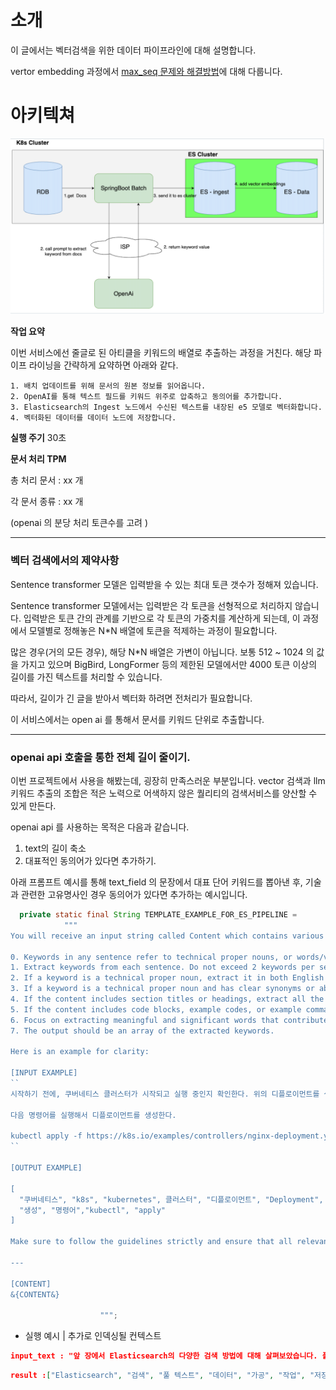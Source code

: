 

# 소개

이 글에서는 벡터검색을 위한 데이터 파이프라인에 대해 설명합니다.

vertor embedding 과정에서 [max_seq 문제와 해결방법](#벡터-검색에서의-제약사항)에 대해 다룹니다.

# 아키텍쳐
![vector_pipeilne.png](images%2Fvector_pipeilne.png)


**작업 요약**

이번 서비스에선 줄글로 된 아티클을 키워드의 배열로 추출하는 과정을 거친다.
해당 파이프 라이닝을 간략하게 요약하면 아래와 같다.

```
1. 배치 업데이트를 위해 문서의 원본 정보를 읽어옵니다.
2. OpenAI를 통해 텍스트 필드를 키워드 위주로 압축하고 동의어를 추가합니다.
3. Elasticsearch의 Ingest 노드에서 수신된 텍스트를 내장된 e5 모델로 벡터화합니다.
4. 벡터화된 데이터를 데이터 노드에 저장합니다.
```

**실행 주기**
30초


**문서 처리 TPM**

총 처리 문서 :  xx 개

각 문서 종류 :  xx 개

(openai 의 분당 처리 토큰수를 고려 )

---



### 벡터 검색에서의 제약사항

Sentence transformer 모델은 입력받을 수 있는 최대 토큰 갯수가 정해져 있습니다.

Sentence transformer 모델에서는 입력받은 각 토큰을 선형적으로 처리하지 않습니다. 입력받은 토큰 간의 관계를 기반으로 각 토큰의 가중치를 계산하게 되는데, 이 과정에서 모델별로 정해놓은 N*N 배열에 토큰을 적제하는 과정이 필요합니다.

많은 경우(거의 모든 경우), 해당 N*N 배열은 가변이 아닙니다. 보통 512 ~ 1024 의 값을 가지고 있으며 BigBird, LongFormer 등의 제한된 모델에서만 4000 토큰 이상의 길이를 가진 텍스트를 처리할 수 있습니다.

따라서, 길이가 긴 글을 받아서 벡터화 하려면 전처리가 필요합니다.

이 서비스에서는 open ai 를 통해서 문서를 키워드 단위로 추출합니다.


---


### openai api 호출을 통한 전체 길이 줄이기.

이번 프로젝트에서 사용을 해봤는데, 굉장히 만족스러운 부분입니다. vector 검색과 llm 키워드 추출의 조합은 적은 노력으로 어색하지 않은 퀄리티의 검색서비스를 양산할 수 있게 만든다.

openai api 를 사용하는 목적은 다음과 같습니다.

1. text의 길이 축소
2. 대표적인 동의어가 있다면 추가하기.

아래 프롬프트 예시를 통해 text_field 의 문장에서 대표 단어 키워드를 뽑아낸 후, 기술과 관련한 고유명사인 경우 동의어가 있다면 추가하는 예시입니다.

```java
  private static final String TEMPLATE_EXAMPLE_FOR_ES_PIPELINE =
            """
You will receive an input string called Content which contains various sentences. Your task is to extract keywords from each sentence. Keywords are the main words or phrases that represent the essential information in the sentence. Ensure the following:

0. Keywords in any sentence refer to technical proper nouns, or words/verbs that represent the main idea of the sentence.
1. Extract keywords from each sentence. Do not exceed 2 keywords per sentence.
2. If a keyword is a technical proper noun, extract it in both English and Korean.
3. If a keyword is a technical proper noun and has clear synonyms or abbreviations, include those in the keyword list as well. For example, if "k8s" is a keyword, also add "kubernetes" to the keyword list.
4. If the content includes section titles or headings, extract all the words in the title or heading as keywords, and include synonyms for these as well.
5. If the content includes code blocks, example codes, or example commands, extract the main class names, functions, or variables as keywords.
6. Focus on extracting meaningful and significant words that contribute to the main ideas or concepts. Avoid common or less informative words (e.g., "the", "is", "and").
7. The output should be an array of the extracted keywords.

Here is an example for clarity:

[INPUT EXAMPLE]
``
시작하기 전에, 쿠버네티스 클러스터가 시작되고 실행 중인지 확인한다. 위의 디플로이먼트를 생성하려면 다음 단계를 따른다.

다음 명령어를 실행해서 디플로이먼트를 생성한다.

kubectl apply -f https://k8s.io/examples/controllers/nginx-deployment.yaml
``

[OUTPUT EXAMPLE]

[
  "쿠버네티스", "k8s", "kubernetes", 클러스터", "디플로이먼트", "Deployment",
  "생성", "명령어","kubectl", "apply"
]

Make sure to follow the guidelines strictly and ensure that all relevant keywords, including technical synonyms where applicable, are captured accurately.
                    
---

[CONTENT]         
&{CONTENT&}

                    """;
```

- 실행 예시 | 추가로 인덱싱될 컨텍스트  

```json
input_text : "앞 장에서 Elasticsearch의 다양한 검색 방법에 대해 살펴보았습니다. 풀 텍스트 검색을 하기 위해서는 데이터를 검색에 맞게 가공하는 작업을 필요로 하는데 Elasticsearch는 데이터를 저장하는 과정에서 이 작업을 처리합니다. 이번 장에서는 Elasticsearch가 검색을 위해 텍스트 데이터를 어떻게 처리하고 데이터를 색인 할 때 Elasticsearch에서 어떤 과정이 이루어지는지에 대해 살펴보겠습니다."
```

```json
result :["Elasticsearch", "검색", "풀 텍스트", "데이터", "가공", "작업", "저장", "색인", "텍스트 데이터", "처리", "과정"]
```